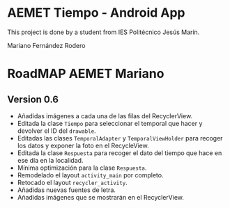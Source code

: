 # AEMET Tiempo - Android App
This project is done by a student from IES Politécnico Jesús Marín.

Mariano Fernández Rodero

# RoadMAP AEMET Mariano
## Version 0.6
* Añadidas imágenes a cada una de las filas del RecyclerView.
* Editada la clase `Tiempo` para seleccionar el temporal que hacer y devolver el ID del `drawable`.
* Editadas las clases `TemporalAdapter` y `TemporalViewHolder` para recoger los datos y exponer la foto en el RecycleView.
* Editada la clase `Respuesta` para recoger el dato del tiempo que hace en ese día en la localidad.
* Mínima optimización para la clase `Respuesta`.
* Remodelado el layout `activity_main` por completo.
* Retocado  el layout `recycler_activity`.
* Añadidas nuevas fuentes de letra.
* Añadidas imágenes que se mostrarán en el RecyclerView.